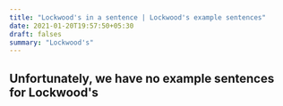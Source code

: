 ```yaml
---
title: "Lockwood's in a sentence | Lockwood's example sentences"
date: 2021-01-20T19:57:50+05:30
draft: falses
summary: "Lockwood's"
---
```

## Unfortunately, we have no example sentences for Lockwood's                 
